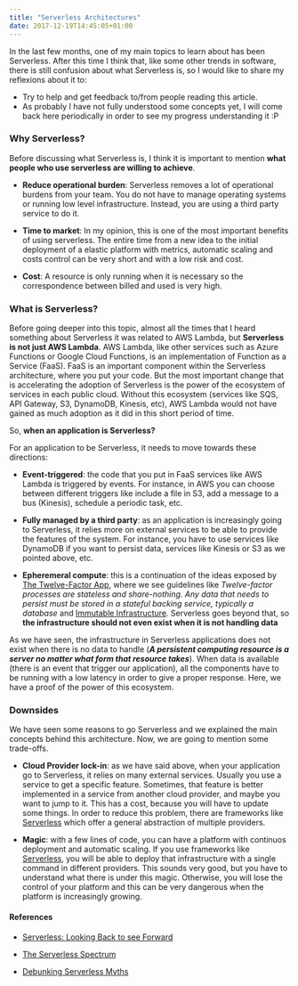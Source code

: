 ```yaml
---
title: "Serverless Architectures"
date: 2017-12-19T14:45:05+01:00
---
```


In the last few months, one of my main topics to learn about has been Serverless. After this time
I think that, like some other trends in software, there is still confusion about what Serverless is, so
I would like to share my reflexions about it to:

* Try to help and get feedback to/from people reading this article.
* As probably I have not fully understood some concepts yet, I will come back here periodically in order to see my progress understanding it :P

### Why Serverless?

Before discussing what Serverless is, I think it is important to mention **what people who use serverless are willing to achieve**.

* **Reduce operational burden**: Serverless removes a lot of operational burdens from your team. You do not have to manage operating systems or running low level infrastructure. Instead, you are using a third party service to do it.

* **Time to market**: In my opinion, this is one of the most important benefits of using serverless. The entire time from a new idea to the initial deployment of a elastic platform with metrics, automatic scaling and costs control can be very short and with a low risk and cost.

* **Cost**: A resource is only running when it is necessary so the correspondence between billed and used is very high.

### What is Serverless?

Before going deeper into this topic, almost all the times that I heard something about Serverless it was related to AWS Lambda, but **Serverless is not just AWS Lambda**. AWS Lambda, like other services such as Azure Functions or Google Cloud Functions, is an implementation of Function as a Service (FaaS). FaaS is an important component within the Serverless architecture, where you put your code. But the most important change that is accelerating the adoption of Serverless is the power of the ecosystem of services in each public cloud. Without this ecosystem (services like SQS, API Gateway, S3, DynamoDB, Kinesis, etc), AWS Lambda would not have gained as much adoption as it did in this short period of time.

So, **when an application is Serverless?**

For an application to be Serverless, it needs to move towards these directions:

* **Event-triggered**: the code that you put in FaaS services like AWS Lambda is triggered by events. For instance, in AWS you can choose between different triggers like include a file in S3, add a message to a bus (Kinesis), schedule a periodic task, etc.

* **Fully managed by a third party**: as an application is increasingly going to Serverless, it relies more on external services to be able to provide the features of the system. For instance, you have to use services like DynamoDB if you want to persist data, services like Kinesis or S3 as we pointed above, etc.

* **Epheremeral compute**: this is a continuation of the ideas exposed by [The Twelve-Factor App](https://12factor.net/), where we see guidelines like _Twelve-factor processes are stateless and share-nothing. Any data that needs to persist must be stored in a stateful backing service, typically a database_ and [Immutable Infrastructure](https://blog.codeship.com/immutable-infrastructure/). Serverless goes beyond that, so **the infrastructure should not even exist when it is not handling data**

As we have seen, the infrastructure in Serverless applications does not exist when there is no data to handle (_**A persistent computing resource is a server no matter what form that resource takes**_). When data is available (there is an event that trigger our application), all the components have to be running with a low latency in order to give a proper response. Here, we have a proof of the power of this ecosystem.

### Downsides

We have seen some reasons to go Serverless and we explained the main concepts behind this architecture. Now, we are going to mention some trade-offs.

* **Cloud Provider lock-in**: as we have said above, when your application go to Serverless, it relies on many external services. Usually you use a service to get a specific feature. Sometimes, that feature is better implemented in a service from another cloud provider, and maybe you want to jump to it. This has a cost, because you will have to update some things. In order to reduce this problem, there are frameworks like [Serverless](https://serverless.com/) which offer a general abstraction of multiple providers.

* **Magic**: with a few lines of code, you can have a platform with continuos deployment and automatic scaling. If you use frameworks like [Serverless](https://serverless.com/), you will be able to deploy that infrastructure with a single command in different providers. This sounds very good, but you have to understand what there is under this magic. Otherwise, you will lose the control of your platform and this can be very dangerous when the platform is increasingly growing.


#### References

* [Serverless: Looking Back to see Forward](https://m.subbu.org/serverless-looking-back-to-see-forward-74dd1a02cb62)

* [The Serverless Spectrum](https://read.acloud.guru/the-serverless-spectrum-147b02cb2292)

* [Debunking Serverless Myths](https://read.acloud.guru/debunking-serverless-myths-cc329460d061)
